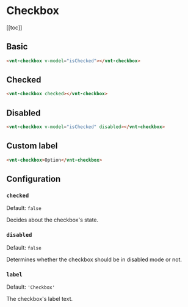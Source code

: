 # Checkbox

[[toc]]

## Basic

<checkbox-basic />

```html
<vnt-checkbox v-model="isChecked"></vnt-checkbox>
```

## Checked

<checkbox-checked />

```html
<vnt-checkbox checked></vnt-checkbox>
```

## Disabled

<checkbox-disabled />

```html
<vnt-checkbox v-model="isChecked" disabled></vnt-checkbox>
```

## Custom label

<checkbox-label />

```html
<vnt-checkbox>Option</vnt-checkbox>
```

## Configuration

### `checked`
Default: `false`

Decides about the checkbox's state.

### `disabled`
Default: `false`

Determines whether the checkbox should be in disabled mode or not.

### `label`
Default: `'Checkbox'`

The checkbox's label text.
